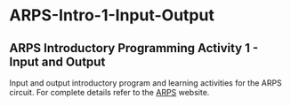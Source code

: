 # ARPS-Intro-1-Input-Output

## ARPS Introductory Programming Activity 1 - Input and Output

Input and output introductory program and learning activities for the ARPS circuit.
For complete details refer to the [ARPS](https://mirobo.tech/arps) website.